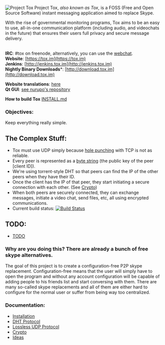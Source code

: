 ![Project Tox](https://raw.github.com/irungentoo/ProjectTox-Core/master/other/tox.png "Project Tox")
Project Tox, _also known as Tox_, is a FOSS (Free and Open Source Software) instant messaging application aimed to replace Skype.<br />

With the rise of governmental monitoring programs, Tox aims to be an easy to use, all-in-one communication platform (including audio, and videochats in the future) that ensures their users full privacy and secure message delivery.<br /> <br />



**IRC**: #tox on freenode, alternatively, you can use the [webchat](https://webchat.freenode.net/?channels=#tox).<br />
**Website**: [https://tox.im](https://tox.im)<br>
**Jenkins**: [http://jenkins.tox.im](http://jenkins.tox.im)<br>
**Nightly Binary Downloads***: [http://download.tox.im](http://download.tox.im)

**Website translations**: [here](https://github.com/Tox/tox.im)<br/>
**Qt GUI**: [see nurupo's repository](https://github.com/nurupo/ProjectTox-Qt-GUI)

**How to build Tox** [INSTALL.md](INSTALL.md)

### Objectives:

Keep everything really simple.

## The Complex Stuff:
+ Tox must use UDP simply because [hole punching](http://en.wikipedia.org/wiki/UDP_hole_punching) with TCP is not as reliable.
+ Every peer is represented as a [byte string][String] (the public key of the peer [client ID]).
+ We're using torrent-style DHT so that peers can find the IP of the other peers when they have their ID.
+ Once the client has the IP of that peer, they start initiating a secure connection with each other. (See [Crypto](http://wiki.tox.im/index.php/Crypto))
+ When both peers are securely connected, they can exchange messages, initiate a video chat, send files, etc, all using encrypted communications.
+ Current build status: [![Build Status](https://travis-ci.org/irungentoo/ProjectTox-Core.png?branch=master)](https://travis-ci.org/irungentoo/ProjectTox-Core)

## TODO:
- [TODO](/docs/TODO)

### Why are you doing this? There are already a bunch of free skype alternatives.
The goal of this project is to create a configuration-free P2P skype 
replacement. Configuration-free means that the user will simply have to open the program and 
without any account configuration will be capable of adding people to his 
friends list and start conversing with them. There are many so-called skype replacements and all of them are either hard to 
configure for the normal user or suffer from being way too centralized.

### Documentation:

- [Installation](/INSTALL.md)
- [DHT Protocol](http://wiki.tox.im/index.php/DHT)<br />
- [Lossless UDP Protocol](http://wiki.tox.im/index.php/Lossless_UDP)<br />
- [Crypto](http://wiki.tox.im/index.php/Crypto)<br />
- [Ideas](http://wiki.tox.im/index.php/Ideas)

[String]: https://en.wikipedia.org/wiki/String_(computer_science)
